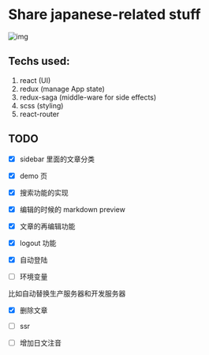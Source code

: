 # Share japanese-related stuff

![img](https://carywill.github.io/learnJapaneseWeb/screenshots/demo.gif)

## Techs used:

1. react (UI)
2. redux (manage App state)
3. redux-saga (middle-ware for side effects)
4. scss (styling)
5. react-router

## TODO

- [X] sidebar 里面的文章分类

- [X] demo 页

- [X] 搜索功能的实现

- [X] 编辑的时候的 markdown preview

- [x] 文章的再编辑功能

- [x] logout 功能

- [x] 自动登陆

- [ ] 环境变量

比如自动替换生产服务器和开发服务器

- [X] 删除文章

- [ ] ssr

- [ ] 增加日文注音
